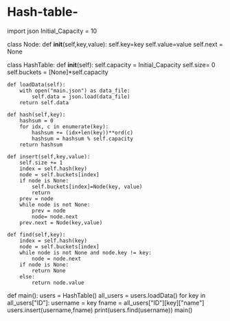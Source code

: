 # Hash-table-

import json
Initial_Capacity = 10

class Node:
    def __init__(self,key,value):
        self.key=key
        self.value=value
        self.next = None

class HashTable:
    def __init__(self):
        self.capacity = Initial_Capacity
        self.size= 0
        self.buckets = [None]*self.capacity

    def loadData(self):
        with open("main.json") as data_file:
            self.data = json.load(data_file)
        return self.data

    def hash(self,key):
        hashsum = 0
        for idx, c in enumerate(key):
            hashsum += (idx+len(key))**ord(c)
            hashsum = hashsum % self.capacity
        return hashsum

    def insert(self,key,value):
        self.size += 1
        index = self.hash(key)
        node = self.buckets[index]
        if node is None:
            self.buckets[index]=Node(key, value)
            return
        prev = node
        while node is not None:
            prev = node
            node= node.next
        prev.next = Node(key,value)

    def find(self,key):
        index = self.hash(key)
        node = self.buckets[index]
        while node is not None and node.key != key:
            node = node.next
        if node is None:
            return None
        else:
            return node.value

def main():
    users = HashTable()
    all_users = users.loadData()
    for key in all_users["ID"]:
        username = key
        fname = all_users["ID"][key]["name"]
        users.insert(username,fname)
        print(users.find(username))
main()
